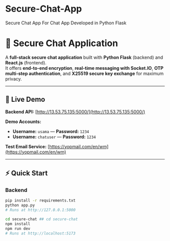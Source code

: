 # Secure-Chat-App
Secure Chat App For Chat App Developed in Python Flask

# 🔐 Secure Chat Application

A **full-stack secure chat application** built with **Python Flask** (backend) and **React.js** (frontend).  
It offers **end-to-end encryption**, **real-time messaging with Socket.IO**, **OTP multi-step authentication**, and **X25519 secure key exchange** for maximum privacy.

---

## 🚀 Live Demo

**Backend API:** [http://13.53.75.135:5000/](http://13.53.75.135:5000/)  

**Demo Accounts:**
- **Username:** `usama` — **Password:** `1234`
- **Username:** `chatuser` — **Password:** `1234`

**Test Email Service:** [https://yopmail.com/en/wm](https://yopmail.com/en/wm)

---

## ⚡ Quick Start

### Backend
```bash
pip install -r requirements.txt
python app.py
# Runs at http://127.0.0.1:5000

cd secure-chat ## cd secure-chat
npm install
npm run dev
# Runs at http://localhost:5173